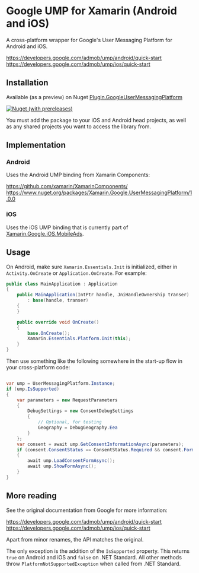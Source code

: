 # Google UMP for Xamarin (Android and iOS)

A cross-platform wrapper for Google's User Messaging Platform for Android and iOS.

https://developers.google.com/admob/ump/android/quick-start
https://developers.google.com/admob/ump/ios/quick-start

## Installation

Available (as a preview) on Nuget [Plugin.GoogleUserMessagingPlatform](https://www.nuget.org/packages/Plugin.GoogleUserMessagingPlatform/)

[![Nuget (with prereleases)](https://img.shields.io/nuget/vpre/Plugin.GoogleUserMessagingPlatform)](https://www.nuget.org/packages/Plugin.GoogleUserMessagingPlatform/)

You must add the package to your iOS and Android head projects, as well as any shared projects you want to access the library from.

## Implementation

### Android

Uses the Android UMP binding from Xamarin Components:

https://github.com/xamarin/XamarinComponents/
https://www.nuget.org/packages/Xamarin.Google.UserMessagingPlatform/1.0.0

### iOS

Uses the iOS UMP binding that is currently part of [Xamarin.Google.iOS.MobileAds](https://www.nuget.org/packages/Xamarin.Google.iOS.MobileAds/).

## Usage

On Android, make sure `Xamarin.Essentials.Init` is initialized, either in `Activity.OnCreate` or `Application.OnCreate`. For example:

```csharp
public class MainApplication : Application
{
    public MainApplication(IntPtr handle, JniHandleOwnership transer)
        : base(handle, transer)
    {
    }

    public override void OnCreate()
    {
        base.OnCreate();
        Xamarin.Essentials.Platform.Init(this);
    }
}
```

Then use something like the following somewhere in the start-up flow in your cross-platform code:

```csharp

var ump = UserMessagingPlatform.Instance;
if (ump.IsSupported)
{
    var parameters = new RequestParameters
    {
        DebugSettings = new ConsentDebugSettings
        {
            // Optional, for testing
            Geography = DebugGeography.Eea
        }
    };
    var consent = await ump.GetConsentInformationAsync(parameters);
    if (consent.ConsentStatus == ConsentStatus.Required && consent.FormStatus == FormStatus.Available)
    {
        await ump.LoadConsentFormAsync();
        await ump.ShowFormAsync();
    }
}
```

## More reading

See the original documentation from Google for more information:

https://developers.google.com/admob/ump/android/quick-start
https://developers.google.com/admob/ump/ios/quick-start

Apart from minor renames, the API matches the original.

The only exception is the addition of the `IsSupported` property. This returns `true` on Android and iOS and `false` on .NET Standard. All other methods throw `PlatformNotSupportedException` when called from .NET Standard.
